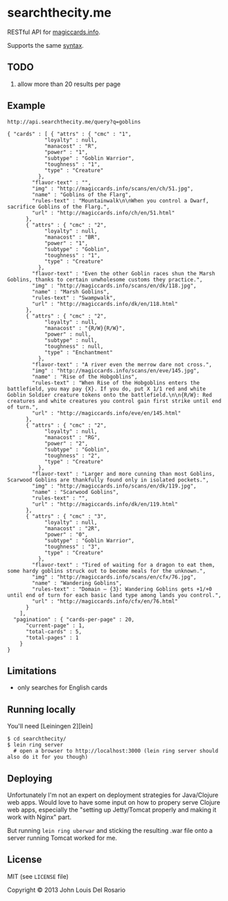 # searchthecity.me

RESTful API for [magiccards.info](http://magiccards.info).

Supports the same [syntax](http://magiccards.info/syntax.html).

## TODO

1. allow more than 20 results per page

## Example

`http://api.searchthecity.me/query?q=goblins`

    { "cards" : [ { "attrs" : { "cmc" : "1",
                "loyalty" : null,
                "manacost" : "R",
                "power" : "1",
                "subtype" : "Goblin Warrior",
                "toughness" : "1",
                "type" : "Creature"
              },
            "flavor-text" : "",
            "img" : "http://magiccards.info/scans/en/ch/51.jpg",
            "name" : "Goblins of the Flarg",
            "rules-text" : "Mountainwalk\n\nWhen you control a Dwarf, sacrifice Goblins of the Flarg.",
            "url" : "http://magiccards.info/ch/en/51.html"
          },
          { "attrs" : { "cmc" : "2",
                "loyalty" : null,
                "manacost" : "BR",
                "power" : "1",
                "subtype" : "Goblin",
                "toughness" : "1",
                "type" : "Creature"
              },
            "flavor-text" : "Even the other Goblin races shun the Marsh Goblins, thanks to certain unwholesome customs they practice.",
            "img" : "http://magiccards.info/scans/en/dk/118.jpg",
            "name" : "Marsh Goblins",
            "rules-text" : "Swampwalk",
            "url" : "http://magiccards.info/dk/en/118.html"
          },
          { "attrs" : { "cmc" : "2",
                "loyalty" : null,
                "manacost" : "{R/W}{R/W}",
                "power" : null,
                "subtype" : null,
                "toughness" : null,
                "type" : "Enchantment"
              },
            "flavor-text" : "A river even the merrow dare not cross.",
            "img" : "http://magiccards.info/scans/en/eve/145.jpg",
            "name" : "Rise of the Hobgoblins",
            "rules-text" : "When Rise of the Hobgoblins enters the battlefield, you may pay {X}. If you do, put X 1/1 red and white Goblin Soldier creature tokens onto the battlefield.\n\n{R/W}: Red creatures and white creatures you control gain first strike until end of turn.",
            "url" : "http://magiccards.info/eve/en/145.html"
          },
          { "attrs" : { "cmc" : "2",
                "loyalty" : null,
                "manacost" : "RG",
                "power" : "2",
                "subtype" : "Goblin",
                "toughness" : "2",
                "type" : "Creature"
              },
            "flavor-text" : "Larger and more cunning than most Goblins, Scarwood Goblins are thankfully found only in isolated pockets.",
            "img" : "http://magiccards.info/scans/en/dk/119.jpg",
            "name" : "Scarwood Goblins",
            "rules-text" : "",
            "url" : "http://magiccards.info/dk/en/119.html"
          },
          { "attrs" : { "cmc" : "3",
                "loyalty" : null,
                "manacost" : "2R",
                "power" : "0",
                "subtype" : "Goblin Warrior",
                "toughness" : "3",
                "type" : "Creature"
              },
            "flavor-text" : "Tired of waiting for a dragon to eat them, some hardy goblins struck out to become meals for the unknown.",
            "img" : "http://magiccards.info/scans/en/cfx/76.jpg",
            "name" : "Wandering Goblins",
            "rules-text" : "Domain — {3}: Wandering Goblins gets +1/+0 until end of turn for each basic land type among lands you control.",
            "url" : "http://magiccards.info/cfx/en/76.html"
          }
        ],
      "pagination" : { "cards-per-page" : 20,
          "current-page" : 1,
          "total-cards" : 5,
          "total-pages" : 1
        }
    }

## Limitations

- only searches for English cards

## Running locally

You'll need [Leiningen 2][lein]

    $ cd searchthecity/
    $ lein ring server
      # open a browser to http://localhost:3000 (lein ring server should also do it for you though)

## Deploying

Unfortunately I'm not an expert on deployment strategies for Java/Clojure web apps. 
Would love to have some input on how to propery serve Clojure web apps, especially the "setting up Jetty/Tomcat properly and making it work with Nginx" part.

But running `lein ring uberwar` and sticking the resulting .war file onto a server running Tomcat worked for me. 


## License

MIT (see `LICENSE` file)

Copyright © 2013 John Louis Del Rosario
